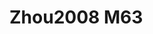 <a name="material" />

# Zhou2008 M63
<script type="application/ld+json">
  {
    "@context": "https://schema.org/",
    "@type": "ChemicalSubstance",
    "http://purl.org/dc/terms/conformsTo":
      {
        "@type": "CreativeWork",
        "@id": "https://bioschemas.org/profiles/ChemicalSubstance/0.4-RELEASE/"
      },
    "@id": "https://egonw.github.io/nanowiki/nanowiki275.html#material",
    "name": "Zhou2008 M63",
    "sameAs": "http://127.0.0.1/mediawiki/index.php/Special:URIResolver/Zhou2008_M63"
  }
</script>

